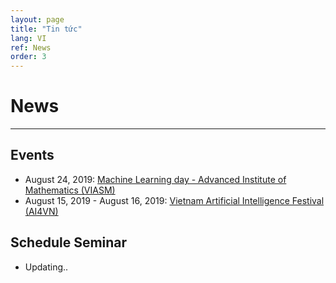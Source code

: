 ```yaml
---
layout: page
title: "Tin tức"
lang: VI
ref: News
order: 3
---
```

# News
---

## Events
* August 24, 2019: [Machine Learning day - Advanced Institute of Mathematics (VIASM)](https://viasm.edu.vn/hdkh/machine-learning-day)
* August 15, 2019 - August 16, 2019: [Vietnam Artificial Intelligence Festival (AI4VN)](https://ai4vn.vnexpress.net)
  
## Schedule Seminar
* Updating..
